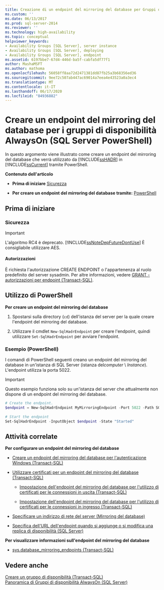 ```yaml
---
title: Creazione di un endpoint del mirroring del database per Gruppi di disponibilità AlwaysOn (SQL Server PowerShell) | Microsoft Docs
ms.custom: ''
ms.date: 06/13/2017
ms.prod: sql-server-2014
ms.reviewer: ''
ms.technology: high-availability
ms.topic: conceptual
helpviewer_keywords:
- Availability Groups [SQL Server], server instance
- Availability Groups [SQL Server], deploying
- Availability Groups [SQL Server], endpoint
ms.assetid: 6197bbe7-67d4-446d-ba5f-cabfa5df77f1
author: MashaMSFT
ms.author: mathoma
ms.openlocfilehash: 56058ff8aa72d2471381dd87fb25a3b68356ed36
ms.sourcegitcommit: 9ee72c507ab447ac69014a7eea4e43523a0a3ec4
ms.translationtype: MT
ms.contentlocale: it-IT
ms.lasthandoff: 06/17/2020
ms.locfileid: "84936882"
---
```

# <a name="create-a-database-mirroring-endpoint-for-alwayson-availability-groups-sql-server-powershell"></a>Creare un endpoint del mirroring del database per i gruppi di disponibilità AlwaysOn (SQL Server PowerShell)
  In questo argomento viene illustrato come creare un endpoint del mirroring del database che verrà utilizzato da [!INCLUDE[ssHADR](../../../includes/sshadr-md.md)] in [!INCLUDE[ssCurrent](../../../includes/sscurrent-md.md)] tramite PowerShell.  
  
 **Contenuto dell'articolo**  
  
-   **Prima di iniziare**  [Sicurezza](#Security)  
  
-   **Per creare un endpoint del mirroring del database tramite:**  [PowerShell](#PowerShellProcedure)  
  
## <a name="before-you-begin"></a>Prima di iniziare  
  
###  <a name="security"></a><a name="Security"></a> Sicurezza  
  
> [!IMPORTANT]  
>  L'algoritmo RC4 è deprecato. [!INCLUDE[ssNoteDepFutureDontUse](../../../includes/ssnotedepfuturedontuse-md.md)] È consigliabile utilizzare AES.  
  
####  <a name="permissions"></a><a name="Permissions"></a> Autorizzazioni  
 È richiesta l'autorizzazione CREATE ENDPOINT o l'appartenenza al ruolo predefinito del server sysadmin. Per altre informazioni, vedere [GRANT - autorizzazioni per endpoint &#40;Transact-SQL&#41;](/sql/t-sql/statements/grant-endpoint-permissions-transact-sql).  
  
##  <a name="using-powershell"></a><a name="PowerShellProcedure"></a> Utilizzo di PowerShell  
 **Per creare un endpoint del mirroring del database**  
  
1.  Spostarsi sulla directory (`cd`) dell'istanza del server per la quale creare l'endpoint del mirroring del database.  
  
2.  Utilizzare il cmdlet `New-SqlHadrEndpoint` per creare l'endpoint, quindi utilizzare `Set-SqlHadrEndpoint` per avviare l'endpoint.  
  
###  <a name="example-powershell"></a><a name="PShellExample"></a> Esempio (PowerShell)  
 I comandi di PowerShell seguenti creano un endpoint del mirroring del database in un'istanza di SQL Server (istanza del*computer* \\ *Instance*). L'endpoint utilizza la porta 5022.  
  
> [!IMPORTANT]  
>  Questo esempio funziona solo su un'istanza del server che attualmente non dispone di un endpoint del mirroring del database.  
  
```powershell
# Create the endpoint.  
$endpoint = New-SqlHadrEndpoint MyMirroringEndpoint -Port 5022 -Path SQLSERVER:\SQL\Machine\Instance  
  
# Start the endpoint  
Set-SqlHadrEndpoint -InputObject $endpoint -State "Started"
```  
  
##  <a name="related-tasks"></a><a name="RelatedTasks"></a> Attività correlate  
 **Per configurare un endpoint del mirroring del database**  
  
-   [Creare un endpoint del mirroring del database per l'autenticazione Windows &#40;Transact-SQL&#41;](../../database-mirroring/create-a-database-mirroring-endpoint-for-windows-authentication-transact-sql.md)  
  
-   [Utilizzare certificati per un endpoint del mirroring del database &#40;Transact-SQL&#41;](../../database-mirroring/use-certificates-for-a-database-mirroring-endpoint-transact-sql.md)  
  
    -   [Impostazione dell'endpoint del mirroring del database per l'utilizzo di certificati per le connessioni in uscita &#40;Transact-SQL&#41;](../../database-mirroring/database-mirroring-use-certificates-for-outbound-connections.md)  
  
    -   [Impostazione dell'endpoint del mirroring del database per l'utilizzo di certificati per le connessioni in ingresso &#40;Transact-SQL&#41;](../../database-mirroring/database-mirroring-use-certificates-for-inbound-connections.md)  
  
-   [Specificare un indirizzo di rete del server &#40;Mirroring del database&#41;](../../database-mirroring/specify-a-server-network-address-database-mirroring.md)  
  
-   [Specifica dell'URL dell'endpoint quando si aggiunge o si modifica una replica di disponibilità &#40;SQL Server&#41;](specify-endpoint-url-adding-or-modifying-availability-replica.md)  
  
 **Per visualizzare informazioni sull'endpoint del mirroring del database**  
  
-   [sys.database_mirroring_endpoints &#40;Transact-SQL&#41;](/sql/relational-databases/system-catalog-views/sys-database-mirroring-endpoints-transact-sql)  
  
## <a name="see-also"></a>Vedere anche  
 [Creare un gruppo di disponibilità &#40;Transact-SQL&#41;](create-an-availability-group-transact-sql.md)   
 [Panoramica di Gruppi di disponibilità AlwaysOn &#40;SQL Server&#41;](overview-of-always-on-availability-groups-sql-server.md)  
